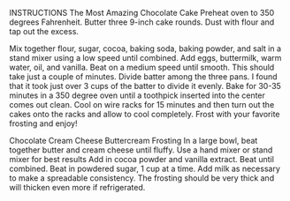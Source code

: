 INSTRUCTIONS
 The Most Amazing Chocolate Cake Preheat oven to 350 degrees Fahrenheit. Butter three 9-inch cake rounds. Dust with flour and tap out the excess. 
 
 Mix together flour, sugar, cocoa, baking soda, baking powder, and salt in a stand mixer using a low speed until combined. 
 Add eggs, buttermilk, warm water, oil, and vanilla. Beat on a medium speed until smooth. This should take just a couple of minutes.
  Divide batter among the three pans. I found that it took just over 3 cups of the batter to divide it evenly. 
  Bake for 30-35 minutes in a 350 degree oven until a toothpick inserted into the center comes out clean.
   Cool on wire racks for 15 minutes and then turn out the cakes onto the racks and allow to cool completely. 
   Frost with your favorite frosting and enjoy!

   Chocolate Cream Cheese Buttercream Frosting 
   In a large bowl, beat together butter and cream cheese until fluffy. Use a hand mixer or stand mixer for best results 
   Add in cocoa powder and vanilla extract. Beat until combined.
    Beat in powdered sugar, 1 cup at a time. Add milk as necessary to make a spreadable consistency. The frosting should be very thick and will thicken even more if refrigerated.